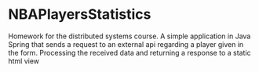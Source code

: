 # NBAPlayersStatistics


Homework for the distributed systems course. A simple application in Java Spring that sends a request to an external api regarding a player given in the form. 
Processing the received data and returning a response to a static html view
